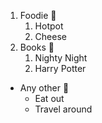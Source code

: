 1. Foodie :hotdog:
   1. Hotpot
   2. Cheese
2. Books :book:
   1. Nighty Night
   2. Harry Potter
* Any other :footprints:
  * Eat out
  * Travel around
